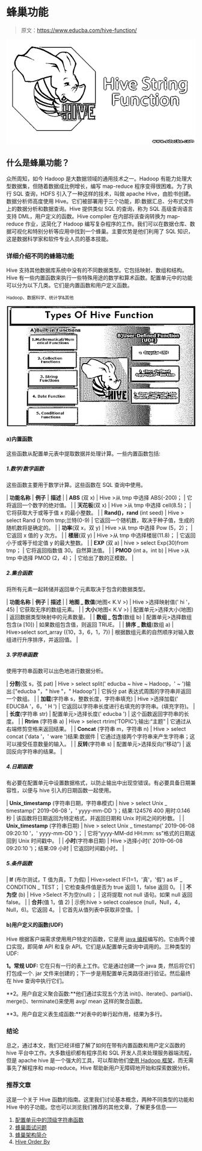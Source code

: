 # 蜂巢功能

> 原文：<https://www.educba.com/hive-function/>

![Hive String Function](img/ea1e22c46eee78ce123d2682177e7ab4.png)



## 什么是蜂巢功能？

众所周知，如今 Hadoop 是大数据领域的通用技术之一。Hadoop 有能力处理大型数据集，但随着数据成比例增长，编写 map-reduce 程序变得很困难。为了执行 SQL 查询，HDFS 引入了一种这样的技术，叫做 apache Hive，由脸书创建。数据分析师高度使用 Hive。它们被部署用于三个功能，即:数据汇总、分布式文件上的数据分析和数据查询。Hive 提供类似 SQL 的查询，称为 SQL 高级查询语言支持 DML，用户定义的函数。Hive compiler 在内部将该查询转换为 map-reduce 作业，这简化了 Hadoop 编写复杂程序的工作。我们可以在数据仓库、数据可视化和特别分析等应用中找到一个蜂巢。主要优势是他们利用了 SQL 知识，这是数据科学家和软件专业人员的基本技能。

### 详细介绍不同的蜂箱功能

Hive 支持其他数据库系统中没有的不同数据类型。它包括映射、数组和结构。Hive 有一些内置函数来执行一些特殊用途的数学和算术函数。配置单元中的功能可以分为以下几类。它们是内置函数和用户定义函数。

<small>Hadoop、数据科学、统计学&其他</small>

![Types of hive function](img/2a5f39a725cd5798115235258146570b.png)



#### a)内置函数

这些函数从配置单元表中提取数据并处理计算。一些内置函数包括:

##### 1.数学/数字函数

这些函数主要用于数学计算。这些函数在 SQL 查询中使用。

| **功能名称** | **例子** | **描述** |
| **ABS** (双 x) | Hive >从 tmp 中选择 ABS(-200)； | 它将返回一个数字的绝对值。 |
| **天花板**(双 x) | Hive >从 tmp 中选择 cell(8.5)； | 它将获取大于或等于值 x 的最小整数。 |
| **Rand()，rand** (int seed) | Hive > select Rand () from tmp;兰特(0-9) | 它返回一个随机数，取决于种子值，生成的随机数将是确定的。 |
| **功率**(双 x，双 y) | Hive >从 tmp 中选择 Pow (5，2)； | 它返回 x 值的 y 次方。 |
| **楼层**(双 y) | Hive >从 tmp 中选择楼层(11.8)； | 它返回小于或等于给定值 y 的最大整数。 |
| **EXP** (双 a) | hive > select Exp(30)from tmp； | 它将返回指数值 30。自然算法值。 |
| **PMOD** (int a，int b) | Hive >从 tmp 中选择 PMOD (2，4)； | 它给出了数的正模数。 |

##### 2.集合函数

将所有元素一起转储并返回单个元素取决于包含的数据类型。

| **功能名称** | **例子** | **描述** |
| **地图 _ 数值**(地图< K.V >) | Hive >选择映射值(' hi '，45) | 它获取无序的数组元素。 |
| **大小**(地图< K.V >) | 配置单元>选择大小(地图) | 返回数据类型映射中的元素数量。 |
| **数组 _ 包含**(数组 b) | 配置单元>选择数组包含(a [10]) | 如果数组包含值，则返回 TRUE。 |
| **排序 _ 数组**(数组 a) | Hive>select sort_array ({10，3，6，1，7}) | 根据数组元素的自然顺序对输入数组进行升序排序，并返回值。 |

##### 3.字符串函数

使用字符串函数可以出色地进行数据分析。

| **分割**(弦 s，弦 pat) | Hive > select split(' educba ~ hive ~ Hadoop，' ~ ')输出:["educba "，" hive "，" Hadoop"] | 它拆分 pat 表达式周围的字符串并返回一个数组。 |
| **加载**(字符串 s，整数长度，字符串填充) | Hive >选择加载(' EDUCBA '，6，' H ') | 它返回以字符串长度进行右填充的字符串。(填充字符)。 |
| **长度**(字符串 str) | 配置单元>选择长度(' educba ') | 这个函数返回字符串的长度。 |
| **Rtrim** (字符串 a) | Hive > select rtrim(‘TOPIC’);输出:“主题” | 它通过从右端修剪空格来返回结果。 |
| **Concat** (字符串 m，字符串 n) | Hive > select concat ('data '，' ware ')结果:数据件 | 它通过连接两个字符串来产生字符串；这可以接受任意数量的输入。 |
| **反转**(字符串 s) | 配置单元>选择反向(“移动”) | 返回反向字符串的结果。 |

##### 4.日期函数

有必要在配置单元中设置数据格式，以防止输出中出现空错误。有必要具备日期兼容性，以便与 hive 引入的日期函数一起使用。

| **Unix_timestamp** (字符串日期，字符串模式) | hive > select Unix _ timestamp(' 2019-06-08 '，' yyyy-mm-DD ')；结果:124576 400 用时:0.146 秒 | 该函数将日期返回为特定格式，并返回日期和 Unix 时间之间的秒数。 |
| **Unix_timestamp** (字符串日期) | hive > select Unix _ timestamp(' 2019-06-08 09:20:10 '，' yyyy-mm-DD ')； | 它将“yyyy-MM-dd HH:mm: ss”格式的日期返回到 Unix 时间戳中。 |
| **小时**(字符串日期) | Hive >选择小时(' 2019-06-08 09:20:10 ')；结果:09 小时 | 它返回时间戳小时。 |

##### 5.条件函数

| **If** (布尔测试，T 值为真，T 为假) | Hive>select IF(1=1，'真'，'假')
as IF _ CONDITION _ TEST； | 它检查条件值是否为 true 返回 1，false 返回 0。 |
| **不为空** (b) | Hive >Select 不为空(null)； | 这将提取 not null 语句。如果 null 返回 false。 |
| **合并**(值 1，值 2) | 示例:hive > select coalesce (null，Null，4，Null，6)。它返回 4。 | 它首先从值列表中获取非空值。 |

#### b)用户定义的函数(UDF)

Hive 根据客户端需求使用用户特定的函数，它是用 [java 编程](https://www.educba.com/java-programming-language-features/)编写的。它由两个接口实现，即简单 API 和复杂 API。它们是从配置单元查询中调用的。三种类型的 UDF:

**1。常规 UDF:** 它在只有一行的表上工作。它是通过创建一个 java 类，然后将它们打包成一个. jar 文件来创建的；下一步是用配置单元类路径进行验证。然后最终在 hive 查询中执行它们。

**2。用户自定义聚合函数:**他们通过实现五个方法 init()、iterate()、partial()、merge()、terminate()来使用 avg/ mean 这样的聚合函数。

**3。用户自定义表生成函数:**对表中的单行起作用，结果为多行。

### 结论

总之，通过本文，我们已经详细了解了如何在带有内置函数和用户定义函数的 hive 平台中工作。大多数组织都有程序员和 SQL 开发人员来处理服务器端流程，但是 apache hive 是一个强大的工具，可以帮助他们[使用 Hadoop 框架](https://www.educba.com/hadoop-framework/)，而无需事先了解程序和 map-reduce。Hive 帮助新用户无障碍地开始和探索数据分析。

### 推荐文章

这是一个关于 Hive 函数的指南。这里我们讨论基本概念，两种不同类型的功能和 Hive 中的子功能。您也可以浏览我们推荐的其他文章，了解更多信息——

1.  [配置单元中的顶级字符串函数](https://www.educba.com/hive-string-function/)
2.  [蜂巢面试问题](https://www.educba.com/hive-interview-questions/)
3.  [蜂巢架构简介](https://www.educba.com/hive-architecture/)
4.  [Hive Order By](https://www.educba.com/hive-order-by/)





